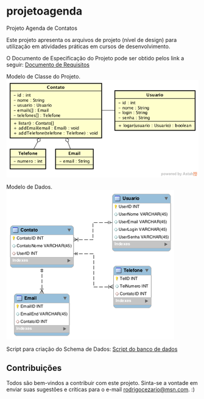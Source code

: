 # projetoagenda
Projeto Agenda de Contatos

Este projeto apresenta os arquivos de projeto (nível de design) para utilização em atividades práticas em cursos de desenvolvimento.

O Documento de Especificação do Projeto pode ser obtido pelos link a seguir: [Documento de Requisitos](arquivos/Requisitos-Projeto-Agenda.pdf?raw=true "Documento de Requisitos")

Modelo de Classe do Projeto.
![Modelo de Classe](arquivos/Agenda-Classes.png?raw=true "Modelo de Classe")

Modelo de Dados.
![MER](arquivos/Agenda-Mer.png?raw=true "MER")

Script para criação do Schema de Dados: [Script do banco de dados](arquivos/projeto_agenda.sql?raw=true "Script do banco de dados")

## Contribuições

Todos são bem-vindos a contribuir com este projeto. Sinta-se a vontade em enviar suas sugestões e críticas para o e-mail <rodrigocezario@msn.com>. :)
